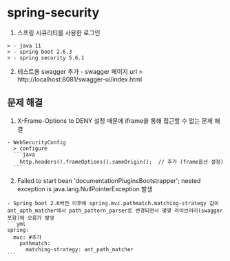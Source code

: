 # spring-security

  1. 스프링 시큐리티를 사용한 로그인

    > - java 11
    > - spring boot 2.6.3
    > - spring security 5.6.1

  2. 테스트용 swagger 추가
    - swagger 페이지 url > http://localhost:8081/swagger-ui/index.html

## 문제 해결

  1. X-Frame-Options to DENY 설정 때문에 iframe을 통해 접근할 수 없는 문제 해결
  
    - WebSecurityConfig
      > configure
      ```java
        http.headers().frameOptions().sameOrigin();  // 추가 (frame옵션 설정)
      ```

  2. Failed to start bean 'documentationPluginsBootstrapper'; nested exception is java.lang.NullPointerException 발생
  
    - Spring boot 2.6버전 이후에 spring.mvc.pathmatch.matching-strategy 값이 ant_apth_matcher에서 path_pattern_parser로 변경되면서 몇몇 라이브러리(swagger포함)에 오류가 발생
    ```yml
    spring:    
      mvc: #추가
        pathmatch:
          matching-strategy: ant_path_matcher 
    ```
